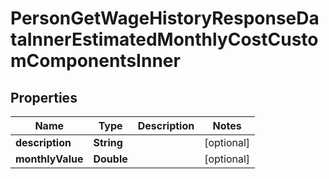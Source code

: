 

# PersonGetWageHistoryResponseDataInnerEstimatedMonthlyCostCustomComponentsInner


## Properties

| Name | Type | Description | Notes |
|------------ | ------------- | ------------- | -------------|
|**description** | **String** |  |  [optional] |
|**monthlyValue** | **Double** |  |  [optional] |



